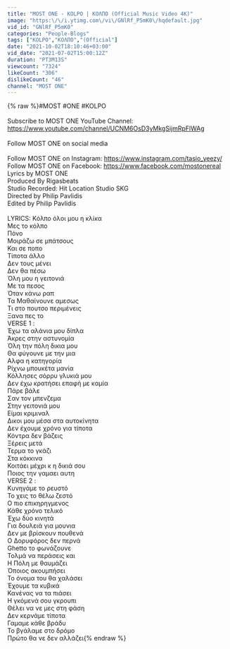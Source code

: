 ```yaml
---
title: "MOST ONE - KOLPO | ΚΟΛΠΟ (Οfficial Music Video 4K)"
image: "https:\/\/i.ytimg.com\/vi\/GNlRf_P5mK0\/hqdefault.jpg"
vid_id: "GNlRf_P5mK0"
categories: "People-Blogs"
tags: ["KOLPO","ΚΟΛΠΟ","(Οfficial"]
date: "2021-10-02T18:10:46+03:00"
vid_date: "2021-07-02T15:00:12Z"
duration: "PT3M13S"
viewcount: "7324"
likeCount: "306"
dislikeCount: "46"
channel: "MOST ONE"
---
```

{% raw %}#MOST #ONE #KOLPO <br /><br />Subscribe to MOST ONE YouTube Channel: <a rel="nofollow" target="blank" href="https://www.youtube.com/channel/UCNM6OsD3yMkgSijmRpFlWAg">https://www.youtube.com/channel/UCNM6OsD3yMkgSijmRpFlWAg</a><br /><br />Follow MOST ONE on social media<br /><br />Follow MOST ONE on Instagram: <a rel="nofollow" target="blank" href="https://www.instagram.com/tasio_yeezy/">https://www.instagram.com/tasio_yeezy/</a><br />Follow MOST ONE on Facebook: <a rel="nofollow" target="blank" href="https://www.facebook.com/mostonereal">https://www.facebook.com/mostonereal</a><br />Lyrics by MOST ONE <br />Produced By Rigasbeats<br />Studio Recorded: Hit Location Studio SKG<br />Directed by Philip Pavlidis<br />Edited by Philip Pavlidis <br /><br />LYRICS: Kόλπο όλοι μου η κλίκα<br />Μες το κόλπο<br />Πόνο<br />Μοιράζω σε μπάτσους<br />Και σε ποπο<br />Τίποτα άλλο<br />Δεν τους μένει<br />Δεν θα πέσω<br />Όλη μου η γειτονιά<br />Με τα πεσος<br />Όταν κάνω ραπ<br />Τα Μαθαίνουνε αμεσως<br />Τι στο πουτσο περιμένεις<br />Ξανα πες το<br />    VERSE 1 :<br />Έχω τα αλάνια μου δίπλα <br />Άκρες στην αστυνομία <br />Όλη την πόλη δικια μου <br />Θα φύγουνε με την μια<br />Αλφα η κατηγορία<br />Ρίχνω μπουκέτα μανία<br />Κόλλησες σόρρυ γλυκιά μου<br />Δεν έχω κρατήσει επαφή με καμία <br />Πάρε βάλε<br />Σαν τον μπενζεμα<br />Στην γειτονιά μου<br />Είμαι κριμιναλ<br />Δικοι μου μέσα στα αυτοκίνητα<br />Δεν έχουμε χρόνο για τίποτα <br />Κόντρα δεν βάζεις<br />Ξέρεις μετά <br />Τερμα το γκάζι<br />Στα κόκκινα <br />Κοιτάει μέχρι κ η δικιά σου <br />Ποιος την γαμαει αυτη<br />       VERSE 2 :<br />Κυνηγάμε το ρευστό<br />Το χεις το θέλω ζεστό <br />Ο πιο επικηρηγμενος<br />Κάθε χρόνο τελικό <br />Έχω δύο κινητά <br />Για δουλειά για μουνια <br />Δεν με βρίσκουν πουθενά <br />Ο Δορυφόρος δεν περνά <br />Ghetto το φωνάζουνε<br />Τολμά να περάσεις και <br />Η Πόλη με θαυμάζει<br />Όποιος ακουμπήσει<br />Το όνομα του θα χαλάσει<br />Έχουμε τα κυβικά<br />Κανένας να τα πιάσει<br />Η γκόμενά σου γκρουπι<br />Θέλει να νε μες στη φάση<br />Δεν κερνάμε τίποτα<br />Γαμαμε κάθε βράδυ<br />Το βγάλαμε στο δρόμο<br />Πρώτο θα νε δεν αλλάζει{% endraw %}
